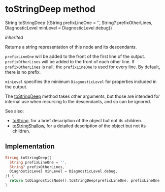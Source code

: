 


# toStringDeep method








String toStringDeep
({String prefixLineOne = '', String? prefixOtherLines, DiagnosticLevel minLevel = DiagnosticLevel.debug})

_<span class="feature">inherited</span>_



<p>Returns a string representation of this node and its descendants.</p>
<p><code>prefixLineOne</code> will be added to the front of the first line of the
output. <code>prefixOtherLines</code> will be added to the front of each other line.
If <code>prefixOtherLines</code> is null, the <code>prefixLineOne</code> is used for every line.
By default, there is no prefix.</p>
<p><code>minLevel</code> specifies the minimum <code>DiagnosticLevel</code> for properties included
in the output.</p>
<p>The <a href="../../zego_uikit_prebuilt_live_audio_room/ZegoAcceptInvitationButton/toStringDeep.md">toStringDeep</a> method takes other arguments, but those are intended
for internal use when recursing to the descendants, and so can be ignored.</p>
<p>See also:</p>
<ul>
<li><a href="../../zego_uikit_prebuilt_live_audio_room/ZegoAcceptInvitationButton/toString.md">toString</a>, for a brief description of the object but not its children.</li>
<li><a href="../../zego_uikit_prebuilt_live_audio_room/ZegoAcceptInvitationButton/toStringShallow.md">toStringShallow</a>, for a detailed description of the object but not its
children.</li>
</ul>



## Implementation

```dart
String toStringDeep({
  String prefixLineOne = '',
  String? prefixOtherLines,
  DiagnosticLevel minLevel = DiagnosticLevel.debug,
}) {
  return toDiagnosticsNode().toStringDeep(prefixLineOne: prefixLineOne, prefixOtherLines: prefixOtherLines, minLevel: minLevel);
}
```







